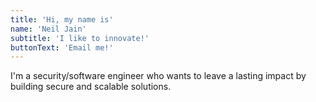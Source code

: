 ```yaml
---
title: 'Hi, my name is'
name: 'Neil Jain'
subtitle: 'I like to innovate!'
buttonText: 'Email me!'
---
```


I'm a security/software engineer who wants to leave a lasting impact by building secure and scalable solutions.
